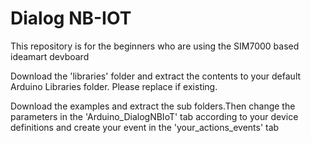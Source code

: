 # Dialog NB-IOT
This repository is for the beginners who are using the SIM7000 based ideamart devboard

Download the 'libraries' folder and extract the contents to your default Arduino Libraries folder. Please replace if existing.

Download the examples and extract the sub folders.Then change the parameters in the 'Arduino_DialogNBIoT' tab according to your device definitions and create your event in the 'your_actions_events' tab
